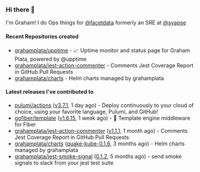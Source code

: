 ### Hi there 👋

I'm Graham! I do Ops things for [@facetdata](https://github.com/facetdata) formerly an SRE at [@syapse](https://github.com/syapse)

#### Recent Repositories created
- [grahamplata/upptime](https://github.com/grahamplata/upptime) - 📈 Uptime monitor and status page for Graham Plata, powered by @upptime
- [grahamplata/jest-action-commenter](https://github.com/grahamplata/jest-action-commenter) - Comments Jest Coverage Report in GitHub Pull Requests
- [grahamplata/charts](https://github.com/grahamplata/charts) - Helm charts managed by grahamplata

#### Latest releases I've contributed to


- [pulumi/actions](https://github.com/pulumi/actions) ([v3.7.1](https://github.com/pulumi/actions/releases/tag/v3.7.1), 1 day ago) - Deploy continuously to your cloud of choice, using your favorite language, Pulumi, and GitHub!
- [gofiber/template](https://github.com/gofiber/template) ([v1.6.15](https://github.com/gofiber/template/releases/tag/v1.6.15), 1 week ago) - 🧬 Template engine middleware for Fiber
- [grahamplata/jest-action-commenter](https://github.com/grahamplata/jest-action-commenter) ([v1.1.1](https://github.com/grahamplata/jest-action-commenter/releases/tag/v1.1.1), 1 month ago) - Comments Jest Coverage Report in GitHub Pull Requests
- [grahamplata/charts](https://github.com/grahamplata/charts) ([quake-kube-0.1.6](https://github.com/grahamplata/charts/releases/tag/quake-kube-0.1.6), 3 months ago) - Helm charts managed by grahamplata
- [grahamplata/jest-smoke-signal](https://github.com/grahamplata/jest-smoke-signal) ([0.1.2](https://github.com/grahamplata/jest-smoke-signal/releases/tag/0.1.2), 5 months ago) - send smoke signals to slack from your jest test suite
